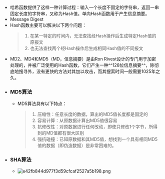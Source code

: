 - 哈希函数提供了这样一种计算过程：输入一个长度不固定的字符串，返回一串固定长度的字符串，又称为Hash值。单向Hash函数用于产生信息摘要。
- Message Digest
- Hash函数主要可以解决以下两个问题：
  > 1. 在某一特定的时间内，无法查找经Hash操作后生成特定Hash值的原报文
  > 2. 也无法查找两个经Hash操作后生成相同Hash值的不同报文
- MD2、MD4和MD5（MD，信息摘要）是由Ron Rivest设计的专门用于加密处理的，并被广泛使用的Hash函数，它们产生一种^^128位信息摘要^^，除彻底地搜寻外，没有更快的方法对其加以攻击，而其搜索时间一般需要1025年之久。
- ### MD5算法
	- MD5算法具有以下特点：
	  > 1. 压缩性：任意长度的数据，算出的MD5值长度都是固定的
	  > 2. 容易计算：从原数据计算出MD5值很容易
	  > 3. 抗修改性：对原数据进行任何改动，即使只修改1个字节，所得到的MD值都有很大区别
	  > 4. 强抗碰撞：已知原数据和其MD5值，想找到一个具有相同MD5值的数据（即伪造数据）是非常困难的。
- ### SHA算法
	- ![e42fb844d977f3d59cfcaf2527a5b198.png](https://img.mhugh.net/typora/36895785e91a49e3b655c7331ef67382.png)